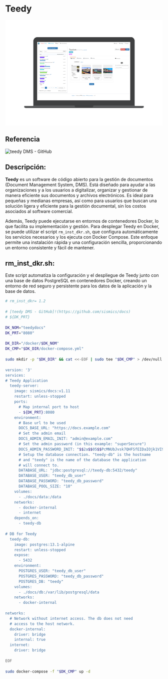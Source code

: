 # Teedy
![](./captura-teedy.png)

## Referencia
![teedy DMS - GitHub](https://github.com/sismics/docs)

## Descripción:
**Teedy** es un software de código abierto para la gestión de documentos (Document Management System, DMS). Está diseñado para ayudar a las organizaciones y a los usuarios a digitalizar, organizar y gestionar de manera eficiente sus documentos y archivos electrónicos. Es ideal para pequeñas y medianas empresas, así como para usuarios que buscan una solución ligera y eficiente para la gestión documental, sin los costos asociados al software comercial.

Además, Teedy puede ejecutarse en entornos de contenedores Docker, lo que facilita su implementación y gestión. Para desplegar Teedy en Docker, se puede utilizar el script `rm_inst_dkr.sh`, que configura automáticamente los servicios necesarios y los ejecuta con Docker Compose. Este enfoque permite una instalación rápida y una configuración sencilla, proporcionando un entorno consistente y fácil de mantener.

## rm_inst_dkr.sh:
Este script automatiza la configuración y el despliegue de Teedy junto con una base de datos PostgreSQL en contenedores Docker, creando un entorno de red seguro y persistente para los datos de la aplicación y la base de datos.

```bash
# rm_inst_dkr= 1.2

# [teedy DMS - GitHub]!(https://github.com/sismics/docs)
# ${DK_PRT}

DK_NOM="teedydocs"
DK_PRT="8080"

DK_DIR="/docker/$DK_NOM"
DK_CMP="$DK_DIR/docker-compose.yml"

sudo mkdir -p "$DK_DIR" && cat <<-EOF | sudo tee "$DK_CMP" > /dev/null

version: '3'
services:
# Teedy Application
  teedy-server:
    image: sismics/docs:v1.11
    restart: unless-stopped
    ports:
      # Map internal port to host
      - ${DK_PRT}:8080
    environment:
      # Base url to be used
      DOCS_BASE_URL: "https://docs.example.com"
      # Set the admin email
      DOCS_ADMIN_EMAIL_INIT: "admin@example.com"
      # Set the admin password (in this example: "superSecure")
      DOCS_ADMIN_PASSWORD_INIT: "$$2a$$05$$PcMNUbJvsk7QHFSfEIDaIOjk1VI9/E7IPjTKx.jkjPxkx2EOKSoPS"
      # Setup the database connection. "teedy-db" is the hostname
      # and "teedy" is the name of the database the application
      # will connect to.
      DATABASE_URL: "jdbc:postgresql://teedy-db:5432/teedy"
      DATABASE_USER: "teedy_db_user"
      DATABASE_PASSWORD: "teedy_db_password"
      DATABASE_POOL_SIZE: "10"
    volumes:
      - ./docs/data:/data
    networks:
      - docker-internal
      - internet
    depends_on:
      - teedy-db

# DB for Teedy
  teedy-db:
    image: postgres:13.1-alpine
    restart: unless-stopped
    expose:
      - 5432
    environment:
      POSTGRES_USER: "teedy_db_user"
      POSTGRES_PASSWORD: "teedy_db_password"
      POSTGRES_DB: "teedy"
    volumes:
      - ./docs/db:/var/lib/postgresql/data
    networks:
      - docker-internal

networks:
  # Network without internet access. The db does not need
  # access to the host network.
  docker-internal:
    driver: bridge
    internal: true
  internet:
    driver: bridge
    
EOF

sudo docker-compose -f "$DK_CMP" up -d
